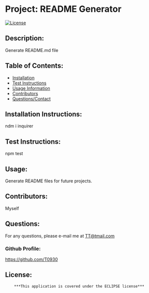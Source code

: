# Project: README Generator 
  [![License](https://img.shields.io/badge/License-EPL_1.0-red.svg)](https://opensource.org/licenses/EPL-1.0)
  ## Description: 
  Generate README.md file
  
  ## Table of Contents:
  * [Installation](#Installation-Instructions)
  * [Test Instructions](#Test-Instructions)
  * [Usage Information](#Usage)
  * [Contributors](#Contributors)
  * [Questions/Contact](#Questions)
  
  ## Installation Instructions: 
  ndm i inquirer
  
  ## Test Instructions:
  npm test
  
  ## Usage:
  
  Generate README files for future projects.
  
  ## Contributors:
  Myself

  ## Questions:
  For any questions, please e-mail me at [TT@tmail.com](mailto:TT@tmail.com)
  
  ### Github Profile:
  https://github.com/T0930

  ## License:
        ***This application is covered under the ECLIPSE license***

  
